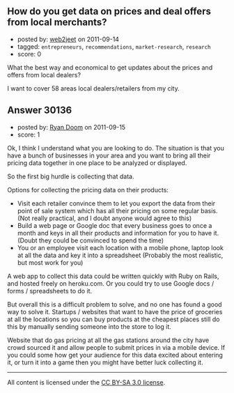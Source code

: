 ## How do you get data on prices and deal offers from local merchants?

- posted by: [web2jeet](https://stackexchange.com/users/-1/13186-web2jeet) on 2011-09-14
- tagged: `entrepreneurs`, `recommendations`, `market-research`, `research`
- score: 0

What the best way and economical to get updates about the prices and offers from local dealers?

I want to cover 58 areas local dealers/retailers from my city. 


## Answer 30136

- posted by: [Ryan Doom](https://stackexchange.com/users/-1/5655-ryan-doom) on 2011-09-15
- score: 1

Ok, I think I understand what you are looking to do.  The situation is that you have a bunch of businesses in your area and you want to bring all their pricing data together in one place to be analyzed or displayed.

So the first big hurdle is collecting that data. 

Options for collecting the pricing data on their products:

 - Visit each retailer convince them to let you export the data from their point of sale system which has all their pricing on some regular basis.  (Not really practical, and I doubt anyone would agree to this)
 - Build a web page or Google doc that every business goes to once a month and keys in all their products and information for you to have it.  (Doubt they could be convinced to spend the time)
 - You or an employee visit each location with a mobile phone, laptop look at all the data and key it into a spreadsheet (Probably the most realistic, but most work for you)

A web app to collect this data could be written quickly with Ruby on Rails, and hosted freely on heroku.com.  Or you could try to use Google docs / forms / spreadsheets to do it.

But overall this is a difficult problem to solve, and no one has found a good way to solve it.  Startups / websites that want to have the price of groceries at all the locations so you can buy products at the cheapest places still do this by manually sending someone into the store to log it.  

Website that do gas pricing at all the gas stations around the city have crowd sourced it and allow people to submit prices in via a mobile device.  If you could some how get your audience for this data excited about entering it, or turn it into a game then you might have better luck collecting it.



---

All content is licensed under the [CC BY-SA 3.0 license](https://creativecommons.org/licenses/by-sa/3.0/).

